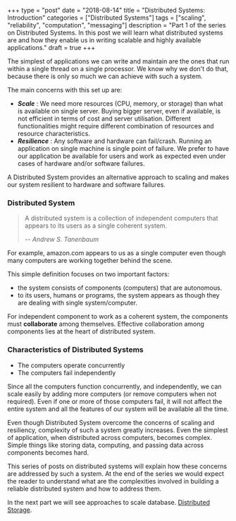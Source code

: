 +++
type = "post"
date = "2018-08-14"
title = "Distributed Systems: Introduction"
categories = ["Distributed Systems"]
tags = ["scaling", "reliability", "computation", "messaging"]
description = "Part 1 of the series on Distributed Systems. In this post we will learn what distributed systems are and how they enable us in writing scalable and highly available applications."
draft = true
+++

The simplest of applications we can write and maintain are the ones that run
within a single thread on a single processor. We know why we don't do that,
because there is only so much we can achieve with such a system.

The main concerns with this set up are:

* *__Scale__* : We need more resources (CPU, memory, or storage) than what is
  available on single server. Buying bigger server, even if available, is not
  efficient in terms of cost and server utilisation. Different functionalities
  might require different combination of resources and resource characteristics.
* *__Resilience__* : Any software and hardware can fail/crash. Running an
  application on single machine is single point of failure. We prefer to have
  our application be available for users and work as expected even under cases
  of hardware and/or software failures.

A Distributed System provides an alternative approach to scaling and makes our
system resilient to hardware and software failures.


### Distributed System
> A distributed system is a collection of independent computers that appears to
> its users as a single coherent system.
>
> -- *Andrew S. Tanenbaum*

For example, amazon.com appears to us as a single computer even though many
computers are working together behind the scene.

This simple definition focuses on two important factors:

* the system consists of components (computers) that are autonomous.
* to its users, humans or programs, the system appears as though they are
  dealing with single system/computer.

For independent component to work as a coherent system, the components must
__collaborate__ among themselves. Effective collaboration among components lies
at the heart of distributed system.

### Characteristics of Distributed Systems
* The computers operate concurrently
* The computers fail independently

Since all the computers function concurrently, and independently, we can scale
easily by adding more computers (or remove computers when not required). Even if
one or more of those computers fail, it will not affect the entire system and
all the features of our system will be available all the time.

Even though Distributed System overcome the concerns of scaling and resiliency,
complexity of such a system greatly increases. Even the simplest of application,
when distributed across computers, becomes complex. Simple things like storing
data, computing, and passing data across components becomes hard.

This series of posts on distributed systems will explain how these concerns are
addressed by such a system. At the end of the series we would expect the reader
to  understand what are the complexities involved in building a reliable
distributed system and how to address them.

In the next part we will see approaches to scale database. [Distributed
Storage](../distributed-storage).


